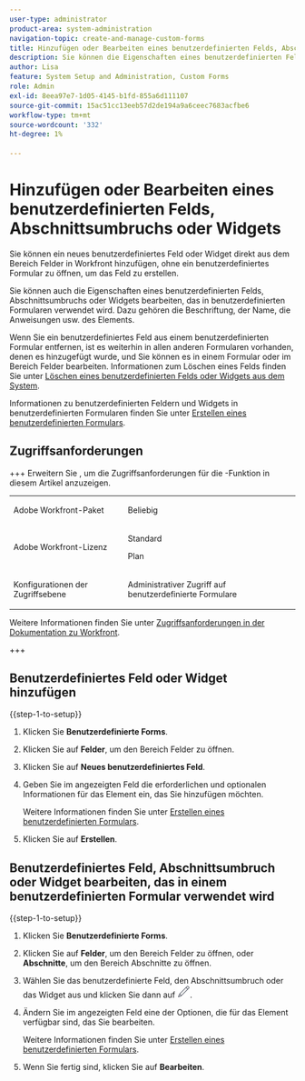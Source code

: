 ```yaml
---
user-type: administrator
product-area: system-administration
navigation-topic: create-and-manage-custom-forms
title: Hinzufügen oder Bearbeiten eines benutzerdefinierten Felds, Abschnittsumbruchs oder Widgets
description: Sie können die Eigenschaften eines benutzerdefinierten Felds, Abschnittsumbruchs oder Widgets bearbeiten, das in einem benutzerdefinierten Formular in Ihrer Adobe Workfront-Instanz verwendet wird. Dazu gehören die Beschriftung, der Name, die Anweisungen usw. des Elements.
author: Lisa
feature: System Setup and Administration, Custom Forms
role: Admin
exl-id: 8eea97e7-1d05-4145-b1fd-855a6d111107
source-git-commit: 15ac51cc13eeb57d2de194a9a6ceec7683acfbe6
workflow-type: tm+mt
source-wordcount: '332'
ht-degree: 1%

---
```


# Hinzufügen oder Bearbeiten eines benutzerdefinierten Felds, Abschnittsumbruchs oder Widgets

Sie können ein neues benutzerdefiniertes Feld oder Widget direkt aus dem Bereich Felder in Workfront hinzufügen, ohne ein benutzerdefiniertes Formular zu öffnen, um das Feld zu erstellen.

Sie können auch die Eigenschaften eines benutzerdefinierten Felds, Abschnittsumbruchs oder Widgets bearbeiten, das in benutzerdefinierten Formularen verwendet wird. Dazu gehören die Beschriftung, der Name, die Anweisungen usw. des Elements.

Wenn Sie ein benutzerdefiniertes Feld aus einem benutzerdefinierten Formular entfernen, ist es weiterhin in allen anderen Formularen vorhanden, denen es hinzugefügt wurde, und Sie können es in einem Formular oder im Bereich Felder bearbeiten. Informationen zum Löschen eines Felds finden Sie unter [Löschen eines benutzerdefinierten Felds oder Widgets aus dem System](/help/quicksilver/administration-and-setup/customize-workfront/create-manage-custom-forms/delete-a-custom-field.md).

Informationen zu benutzerdefinierten Feldern und Widgets in benutzerdefinierten Formularen finden Sie unter [Erstellen eines benutzerdefinierten Formulars](/help/quicksilver/administration-and-setup/customize-workfront/create-manage-custom-forms/form-designer/design-a-form/design-a-form.md).

## Zugriffsanforderungen

+++ Erweitern Sie , um die Zugriffsanforderungen für die -Funktion in diesem Artikel anzuzeigen.

<table style="table-layout:auto"> 
 <col> 
 <col> 
 <tbody> 
  <tr> 
   <td>Adobe Workfront-Paket</td> 
   <td><p>Beliebig</p></td> 
  </tr> 
  <tr> 
   <td>Adobe Workfront-Lizenz</td> 
   <td><p>Standard</p>
       <p>Plan</p></td>
  </tr> 
  <tr> 
   <td>Konfigurationen der Zugriffsebene</td> 
   <td> <p>Administrativer Zugriff auf benutzerdefinierte Formulare</p> </td> 
  </tr>  
 </tbody> 
</table>

Weitere Informationen finden Sie unter [Zugriffsanforderungen in der Dokumentation zu Workfront](/help/quicksilver/administration-and-setup/add-users/access-levels-and-object-permissions/access-level-requirements-in-documentation.md).

+++

## Benutzerdefiniertes Feld oder Widget hinzufügen

{{step-1-to-setup}}

1. Klicken Sie **Benutzerdefinierte Forms**.
1. Klicken Sie auf **Felder**, um den Bereich Felder zu öffnen.
1. Klicken Sie auf **Neues benutzerdefiniertes Feld**.
1. Geben Sie im angezeigten Feld die erforderlichen und optionalen Informationen für das Element ein, das Sie hinzufügen möchten.

   Weitere Informationen finden Sie unter [Erstellen eines benutzerdefinierten Formulars](/help/quicksilver/administration-and-setup/customize-workfront/create-manage-custom-forms/form-designer/design-a-form/design-a-form.md).

1. Klicken Sie auf **Erstellen**.

## Benutzerdefiniertes Feld, Abschnittsumbruch oder Widget bearbeiten, das in einem benutzerdefinierten Formular verwendet wird

{{step-1-to-setup}}

1. Klicken Sie **Benutzerdefinierte Forms**.
1. Klicken Sie auf **Felder**, um den Bereich Felder zu öffnen, oder **Abschnitte**, um den Bereich Abschnitte zu öffnen.
1. Wählen Sie das benutzerdefinierte Feld, den Abschnittsumbruch oder das Widget aus und klicken Sie dann auf ![Symbol bearbeiten](assets/edit-icon.png).
1. Ändern Sie im angezeigten Feld eine der Optionen, die für das Element verfügbar sind, das Sie bearbeiten.

   Weitere Informationen finden Sie unter [Erstellen eines benutzerdefinierten Formulars](/help/quicksilver/administration-and-setup/customize-workfront/create-manage-custom-forms/form-designer/design-a-form/design-a-form.md).

1. Wenn Sie fertig sind, klicken Sie auf **Bearbeiten**.

